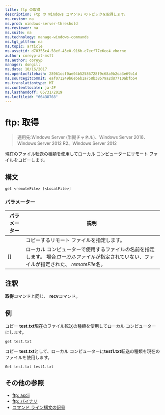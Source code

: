 ```yaml
---
title: ftp の取得
description: Ftp の Windows コマンド」のトピックを取得します。
ms.custom: na
ms.prod: windows-server-threshold
ms.reviewer: na
ms.suite: na
ms.technology: manage-windows-commands
ms.tgt_pltfrm: na
ms.topic: article
ms.assetid: d70355c4-58ef-43e0-916b-c7ecf77e6ee4 vhorne
author: coreyp-at-msft
ms.author: coreyp
manager: dongill
ms.date: 10/16/2017
ms.openlocfilehash: 28961ccf0ae04b52586728f9c68a9b2ca3e69b1d
ms.sourcegitcommit: eaf071249b6eb6b1a758b38579a2d87710abfb54
ms.translationtype: MT
ms.contentlocale: ja-JP
ms.lasthandoff: 05/31/2019
ms.locfileid: "66438768"
---
```

# <a name="ftp-get"></a>ftp: 取得

>適用先:Windows Server (半期チャネル)、Windows Server 2016、Windows Server 2012 R2、Windows Server 2012

現在のファイル転送の種類を使用してローカル コンピューターにリモート ファイルをコピーします。   
## <a name="syntax"></a>構文  
```  
get <remoteFile> [<LocalFile>]  
```  
### <a name="parameters"></a>パラメーター  

|   パラメーター   |                                                              説明                                                               |
|---------------|----------------------------------------------------------------------------------------------------------------------------------------|
| <remoteFile>  |                                                   コピーするリモート ファイルを指定します。                                                   |
| [<LocalFile>] | ローカル コンピューターで使用するファイルの名前を指定します。 場合*ローカルファイル*が指定されていない、ファイルが指定された、 *remoteFile*名。 |

## <a name="remarks"></a>注釈  
**取得**コマンドと同じ、 **recv**コマンド。  
## <a name="BKMK_Examples"></a>例  
コピー **test.txt**現在のファイル転送の種類を使用してローカル コンピューターにします。  
```  
get test.txt  
```  
コピー **test.txt**として、ローカル コンピューターに**test1.txt**転送の種類を現在のファイルを使用します。  
```  
Get test.txt test1.txt  
```  
## <a name="additional-references"></a>その他の参照  
-   [ftp: ascii](ftp-ascii.md)  
-   [ftp: バイナリ](ftp-binary.md)  
-   [コマンド ライン構文の記号](command-line-syntax-key.md)  
